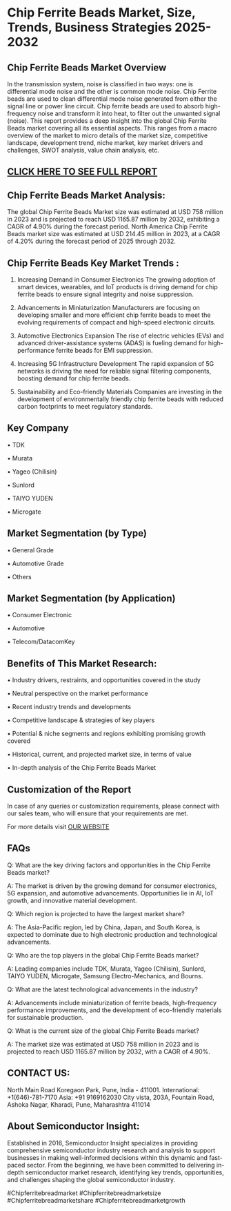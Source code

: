 Chip Ferrite Beads Market, Size, Trends, Business Strategies 2025-2032
=
Chip Ferrite Beads Market Overview
-
In the transmission system, noise is classified in two ways: one is differential mode noise and the other is common mode noise. Chip Ferrite beads are used to clean differential mode noise generated from either the signal line or power line circuit. Chip ferrite beads are used to absorb high-frequency noise and transform it into heat, to filter out the unwanted signal (noise).
This report provides a deep insight into the global Chip Ferrite Beads market covering all its essential aspects. This ranges from a macro overview of the market to micro details of the market size, competitive landscape, development trend, niche market, key market drivers and challenges, SWOT analysis, value chain analysis, etc.

[CLICK HERE TO SEE FULL REPORT](https://semiconductorinsight.com/report/chip-ferrite-beads-market/)
-
Chip Ferrite Beads Market Analysis:
-
The global Chip Ferrite Beads Market size was estimated at USD 758 million in 2023 and is projected to reach USD 1165.87 million by 2032, exhibiting a CAGR of 4.90% during the forecast period.
North America Chip Ferrite Beads market size was estimated at USD 214.45 million in 2023, at a CAGR of 4.20% during the forecast period of 2025 through 2032.

Chip Ferrite Beads Key Market Trends  :
-
1.	Increasing Demand in Consumer Electronics The growing adoption of smart devices, wearables, and IoT products is driving demand for chip ferrite beads to ensure signal integrity and noise suppression.

2.	Advancements in Miniaturization Manufacturers are focusing on developing smaller and more efficient chip ferrite beads to meet the evolving requirements of compact and high-speed electronic circuits.

3.	Automotive Electronics Expansion The rise of electric vehicles (EVs) and advanced driver-assistance systems (ADAS) is fueling demand for high-performance ferrite beads for EMI suppression.

4.	Increasing 5G Infrastructure Development The rapid expansion of 5G networks is driving the need for reliable signal filtering components, boosting demand for chip ferrite beads.

5.	Sustainability and Eco-friendly Materials Companies are investing in the development of environmentally friendly chip ferrite beads with reduced carbon footprints to meet regulatory standards.

Key Company
-
•	TDK

•	Murata

•	Yageo (Chilisin)

•	Sunlord

•	TAIYO YUDEN

•	Microgate

Market Segmentation (by Type)
-
•	General Grade

•	Automotive Grade

•	Others

Market Segmentation (by Application)
-
•	Consumer Electronic

•	Automotive

•	Telecom/DatacomKey 

Benefits of This Market Research:
-
•	Industry drivers, restraints, and opportunities covered in the study

•	Neutral perspective on the market performance

•	Recent industry trends and developments

•	Competitive landscape & strategies of key players

•	Potential & niche segments and regions exhibiting promising growth covered

•	Historical, current, and projected market size, in terms of value

•	In-depth analysis of the Chip Ferrite Beads Market

Customization of the Report
-
 In case of any queries or customization requirements, please connect with our sales team, who will ensure that your requirements are met.

  For more details visit [OUR WEBSITE](https://semiconductorinsight.com/report/chip-ferrite-beads-market/)

FAQs
-
Q: What are the key driving factors and opportunities in the Chip Ferrite Beads market?

A: The market is driven by the growing demand for consumer electronics, 5G expansion, and automotive advancements. Opportunities lie in AI, IoT growth, and innovative material development.

Q: Which region is projected to have the largest market share?

A: The Asia-Pacific region, led by China, Japan, and South Korea, is expected to dominate due to high electronic production and technological advancements.

Q: Who are the top players in the global Chip Ferrite Beads market?

A: Leading companies include TDK, Murata, Yageo (Chilisin), Sunlord, TAIYO YUDEN, Microgate, Samsung Electro-Mechanics, and Bourns.

Q: What are the latest technological advancements in the industry?

A: Advancements include miniaturization of ferrite beads, high-frequency performance improvements, and the development of eco-friendly materials for sustainable production.

Q: What is the current size of the global Chip Ferrite Beads market?

A: The market size was estimated at USD 758 million in 2023 and is projected to reach USD 1165.87 million by 2032, with a CAGR of 4.90%.

CONTACT US:
-
North Main Road Koregaon Park, Pune, India - 411001.
International: +1(646)-781-7170
Asia: +91 9169162030
City vista, 203A, Fountain Road, Ashoka Nagar, Kharadi, Pune, Maharashtra 411014

About Semiconductor Insight:
-
Established in 2016, Semiconductor Insight specializes in providing comprehensive semiconductor industry research and analysis to support businesses in making well-informed decisions within this dynamic and fast-paced sector. From the beginning, we have been committed to delivering in-depth semiconductor market research, identifying key trends, opportunities, and challenges shaping the global semiconductor industry.

#Chipferritebreadmarket
#Chipferritebreadmarketsize
#Chipferritebreadmarketshare
#Chipferritebreadmarketgrowth

